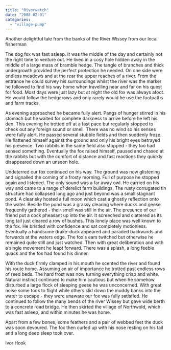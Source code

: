 ```yaml
---
title: "Riverwatch"
date: "2008-02-01"
categories: 
  - "village-pump"
---
```


Another delightful tale from the banks of the River Wissey from our local fisherman

The dog fox was fast asleep. It was the middle of the day and certainly not the right time to venture out. He lived in a cosy hole hidden away in the middle of a large mass of bramble hedge. The tangle of branches and thick undergrowth provided the perfect protection he needed. On one side were endless meadows and at the rear the upper reaches of a river. From the entrance he could survey his surroundings whilst the river was the marker he followed to find his way home when travelling near and far on his quest for food. Most days were just lazy but at night the old fox was always afoot. He would follow the hedgerows and only rarely would he use the footpaths and farm tracks.

As evening approached he became fully alert. Pangs of hunger stirred in his stomach but he waited for complete darkness to arrive before he left his den. This evening he trotted off at a fast pace but regularly stopped to check out any foreign sound or smell. There was no wind so his senses were fully alert. He passed several stubble fields and then suddenly froze. He flattened himself against the ground and only his bright eyes betrayed his presence. Two rabbits in the same field also stopped - they too had sensed something. Eventually the fox raised himself, paused and chased at the rabbits but with the comfort of distance and fast reactions they quickly disappeared down an unseen hole.

Undeterred our fox continued on his way. The ground was now glistening and signalled the coming of a frosty morning. Full of purpose he stopped again and listened. The only sound was a far away owl. He carried on his way and came to a range of derelict farm buildings. The rusty corrugated tin structure had collapsed long ago and just beyond was a small stagnant pond. A clear sky hosted a full moon which cast a ghostly reflection onto the water. Beside the pond was a grassy clearing where ducks and geese frequently gathered - their smell was still in the air. The presence of our friend put a cock pheasant up into the air. It screeched and clattered as its long tail just cleared a row of bushes. This lonely place was well known to the fox. He bristled with confidence and sat completely motionless. Eventually a handsome drake-duck appeared and paraded backwards and forwards at the waters edge. The fox's ears twitched but otherwise he remained quite still and just watched. Then with great deliberation and with a single movement he leapt forward. There was a splash, a long feeble quack and the fox had found his dinner.

With the duck firmly clamped in his mouth he scented the river and found his route home. Assuming an air of importance he trotted past endless rows of reed beds. The hard frost was now turning everything crisp and white. Natural instinct continued to make him cautious but when he somehow disturbed a large flock of sleeping geese he was unconcerned. With great noise some took to flight while others slid down the muddy banks into the water to escape - they were unaware our fox was fully satisfied. He continued to follow the many bends of the river Wissey but gave wide berth to a concrete road bridge. He then skirted the village of Northwold, which was fast asleep, and within minutes he was home.

Apart from a few bones, some feathers and a pair of webbed feet the duck was soon devoured. The fox then curled up with his nose resting on his tail and a long deep sleep took over.

Ivor Hook
